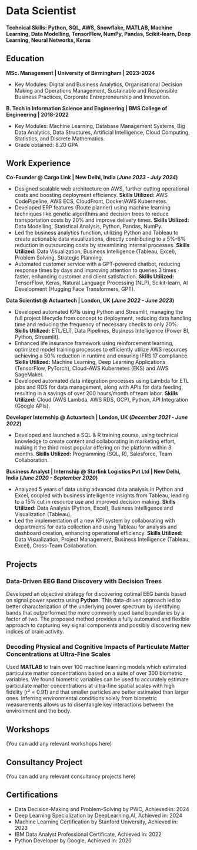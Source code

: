 # Data Scientist

#### Technical Skills: Python, SQL, AWS, Snowflake, MATLAB, Machine Learning, Data Modelling, TensorFlow, NumPy, Pandas, Scikit-learn, Deep Learning, Neural Networks, Keras

## Education

**MSc. Management | University of Birmingham | 2023-2024**
- Key Modules: Digital and Business Analytics, Organisational Decision Making and Operations Management, Sustainable and Responsible Business Practices, Corporate Entrepreneurship and Innovation.

**B. Tech in Information Science and Engineering | BMS College of Engineering | 2018-2022**
- Key Modules: Machine Learning, Database Management Systems, Big Data Analytics, Data Structures, Artificial Intelligence, Cloud Computing, Statistics, and Discrete Mathematics.
- Grade obtained: 8.20 GPA

## Work Experience

**Co-Founder @ Cargo Link | New Delhi, India (_June 2023 - July 2024_)**
- Designed scalable web architecture on AWS, further cutting operational costs and boosting deployment efficiency. **Skills Utilized:** AWS CodePipeline, AWS ECS, CloudFront, Docker/AWS Kubernetes.
- Developed ERP features (Route planner) using machine learning techniques like genetic algorithms and decision trees to reduce transportation costs by 20% and improve delivery times. **Skills Utilized:** Data Modelling, Statistical Analysis, Python, Pandas, NumPy.
- Led the business analytics function, utilizing Python and Tableau to create actionable data visualizations, directly contributing to a 5%-6% reduction in outsourcing costs by streamlining internal processes. **Skills Utilized:** Data Visualization, Business Intelligence (Tableau, Excel), Problem Solving, Strategic Planning.
- Automated customer service with a GPT-powered chatbot, reducing response times by days and improving attention to queries 3 times faster, enhancing customer and client satisfaction. **Skills Utilized:** TensorFlow, Keras, Natural Language Processing (NLP), Scikit-learn, AI Development (Hugging Face Transformers, GPT).

**Data Scientist @ Actuartech | London, UK (_June 2022 - June 2023_)**
- Developed automated KPIs using Python and Streamlit, managing the full project lifecycle from concept to deployment, reducing data handling time and reducing the frequency of necessary checks to only 20%. **Skills Utilized:** ETL/ELT, Data Pipelines, Business Intelligence (Power BI, Python, Streamlit).
- Enhanced life insurance framework using reinforcement learning, optimized model training processes to efficiently utilize AWS resources achieving a 50% reduction in runtime and ensuring IFRS 17 compliance. **Skills Utilized:** Machine Learning, Deep Learning Applications (TensorFlow, PyTorch), Cloud-AWS Kubernetes (EKS) and AWS SageMaker.
- Developed automated data integration processes using Lambda for ETL jobs and RDS for data management, along with APIs for data feeding, resulting in a savings of over 200 hours/month of team labor. **Skills Utilized:** Cloud (AWS Lambda, AWS RDS, GCP), Python, API Integration (Google APIs).

**Developer Internship @ Actuartech | London, UK (_December 2021 - June 2022_)**
- Developed and launched a SQL & R training course, using technical knowledge to create content and collaborating in marketing effort, making it the third most popular offering on the platform within 3 months. **Skills Utilized:** Programming (SQL, R), Salesforce, Team Collaboration.

**Business Analyst | Internship @ Starlink Logistics Pvt Ltd | New Delhi, India (_June 2020 - September 2020_)**
- Analyzed 5 years of data using advanced data analysis in Python and Excel, coupled with business intelligence insights from Tableau, leading to a 15% cut in resource use and improved decision making. **Skills Utilized:** Data Analysis (Python, Excel), Business Intelligence and Visualization (Tableau).
- Led the implementation of a new KPI system by collaborating with departments for data collection and using Tableau for analysis and dashboard creation, enhancing operational efficiency. **Skills Utilized:** Data Visualization, Project Management, Business Intelligence (Tableau, Excel), Cross-Team Collaboration.

## Projects

### Data-Driven EEG Band Discovery with Decision Trees
Developed an objective strategy for discovering optimal EEG bands based on signal power spectra using **Python**. This data-driven approach led to better characterization of the underlying power spectrum by identifying bands that outperformed the more commonly used band boundaries by a factor of two. The proposed method provides a fully automated and flexible approach to capturing key signal components and possibly discovering new indices of brain activity.

### Decoding Physical and Cognitive Impacts of Particulate Matter Concentrations at Ultra-Fine Scales
Used **MATLAB** to train over 100 machine learning models which estimated particulate matter concentrations based on a suite of over 300 biometric variables. We found biometric variables can be used to accurately estimate particulate matter concentrations at ultra-fine spatial scales with high fidelity (r² = 0.91) and that smaller particles are better estimated than larger ones. Inferring environmental conditions solely from biometric measurements allows us to disentangle key interactions between the environment and the body.

## Workshops
(You can add any relevant workshops here)

## Consultancy Project
(You can add any relevant consultancy projects here)

## Certifications

- Data Decision-Making and Problem-Solving by PWC, Achieved in: 2024
- Deep Learning Specialization by DeepLearning.AI, Achieved in: 2024
- Machine Learning Certification by Stanford University, Achieved in: 2023
- IBM Data Analyst Professional Certificate, Achieved in: 2022
- Python Developer by Google, Achieved in: 2020
